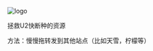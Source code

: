 ![logo](https://user-images.githubusercontent.com/44898339/121837525-64d44f00-cd08-11eb-8a59-8f16913b0f6b.png)

拯救U2快断种的资源

方法：慢慢拖转发到其他站点（比如天雪，柠檬等）
